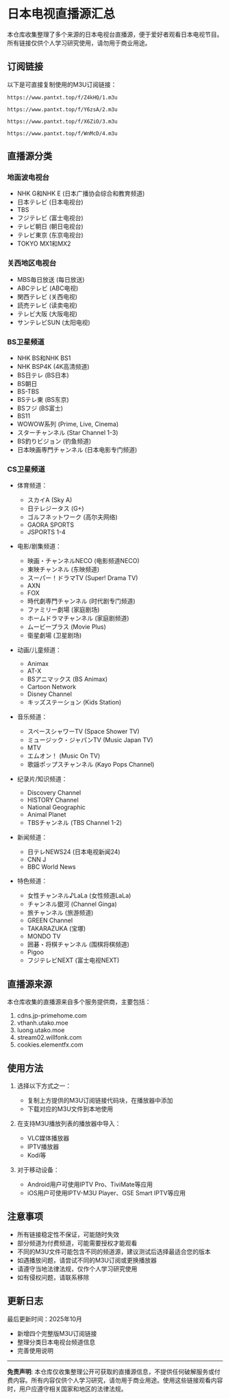 # 日本电视直播源汇总

本仓库收集整理了多个来源的日本电视台直播源，便于爱好者观看日本电视节目。所有链接仅供个人学习研究使用，请勿用于商业用途。

## 订阅链接

以下是可直接复制使用的M3U订阅链接：

```
https://www.pantxt.top/f/Z4kHQ/1.m3u
```

```
https://www.pantxt.top/f/Y6zsA/2.m3u
```

```
https://www.pantxt.top/f/X6ZiO/3.m3u
```

```
https://www.pantxt.top/f/WnMcD/4.m3u
```

## 直播源分类

### 地面波电视台
- NHK G和NHK E (日本广播协会综合和教育频道)
- 日本テレビ (日本电视台)
- TBS
- フジテレビ (富士电视台)
- テレビ朝日 (朝日电视台)
- テレビ東京 (东京电视台)
- TOKYO MX1和MX2

### 关西地区电视台
- MBS毎日放送 (每日放送)
- ABCテレビ (ABC电视)
- 関西テレビ (关西电视)
- 読売テレビ (读卖电视)
- テレビ大阪 (大阪电视)
- サンテレビSUN (太阳电视)

### BS卫星频道
- NHK BS和NHK BS1
- NHK BSP4K (4K高清频道)
- BS日テレ (BS日本)
- BS朝日
- BS-TBS
- BSテレ東 (BS东京)
- BSフジ (BS富士)
- BS11
- WOWOW系列 (Prime, Live, Cinema)
- スターチャンネル (Star Channel 1-3)
- BS釣りビジョン (钓鱼频道)
- 日本映画専門チャンネル (日本电影专门频道)

### CS卫星频道
- 体育频道：
  - スカイA (Sky A)
  - 日テレジータス (G+)
  - ゴルフネットワーク (高尔夫网络)
  - GAORA SPORTS
  - JSPORTS 1-4

- 电影/剧集频道：
  - 映画・チャンネルNECO (电影频道NECO)
  - 東映チャンネル (东映频道)
  - スーパー！ドラマTV (Super! Drama TV)
  - AXN
  - FOX
  - 時代劇専門チャンネル (时代剧专门频道)
  - ファミリー劇場 (家庭剧场)
  - ホームドラマチャンネル (家庭剧频道)
  - ムービープラス (Movie Plus)
  - 衛星劇場 (卫星剧场)

- 动画/儿童频道：
  - Animax
  - AT-X
  - BSアニマックス (BS Animax)
  - Cartoon Network
  - Disney Channel
  - キッズステーション (Kids Station)

- 音乐频道：
  - スペースシャワーTV (Space Shower TV)
  - ミュージック・ジャパンTV (Music Japan TV)
  - MTV
  - エムオン！ (Music On TV)
  - 歌謡ポップスチャンネル (Kayo Pops Channel)

- 纪录片/知识频道：
  - Discovery Channel
  - HISTORY Channel
  - National Geographic
  - Animal Planet
  - TBSチャンネル (TBS Channel 1-2)

- 新闻频道：
  - 日テレNEWS24 (日本电视新闻24)
  - CNN J
  - BBC World News

- 特色频道：
  - 女性チャンネル♪LaLa (女性频道LaLa)
  - チャンネル銀河 (Channel Ginga)
  - 旅チャンネル (旅游频道)
  - GREEN Channel
  - TAKARAZUKA (宝塚)
  - MONDO TV
  - 囲碁・将棋チャンネル (围棋将棋频道)
  - Pigoo
  - フジテレビNEXT (富士电视NEXT)

## 直播源来源

本仓库收集的直播源来自多个服务提供商，主要包括：

1. cdns.jp-primehome.com
2. vthanh.utako.moe
3. luong.utako.moe
4. stream02.willfonk.com
5. cookies.elementfx.com

## 使用方法

1. 选择以下方式之一：
   - 复制上方提供的M3U订阅链接代码块，在播放器中添加
   - 下载对应的M3U文件到本地使用
   
2. 在支持M3U播放列表的播放器中导入：
   - VLC媒体播放器
   - IPTV播放器
   - Kodi等

3. 对于移动设备：
   - Android用户可使用IPTV Pro、TiviMate等应用
   - iOS用户可使用IPTV-M3U Player、GSE Smart IPTV等应用

## 注意事项

- 所有链接稳定性不保证，可能随时失效
- 部分频道为付费频道，可能需要授权才能观看
- 不同的M3U文件可能包含不同的频道源，建议测试后选择最适合您的版本
- 如遇播放问题，请尝试不同的M3U订阅或更换播放器
- 请遵守当地法律法规，仅作个人学习研究使用
- 如有侵权问题，请联系移除

## 更新日志

最后更新时间：2025年10月
- 新增四个完整版M3U订阅链接
- 整理分类日本电视台频道信息
- 完善使用说明

---

**免责声明**: 本仓库仅收集整理公开可获取的直播源信息，不提供任何破解服务或付费内容。所有内容仅供个人学习研究，请勿用于商业用途。使用这些链接观看内容时，用户应遵守相关国家和地区的法律法规。
